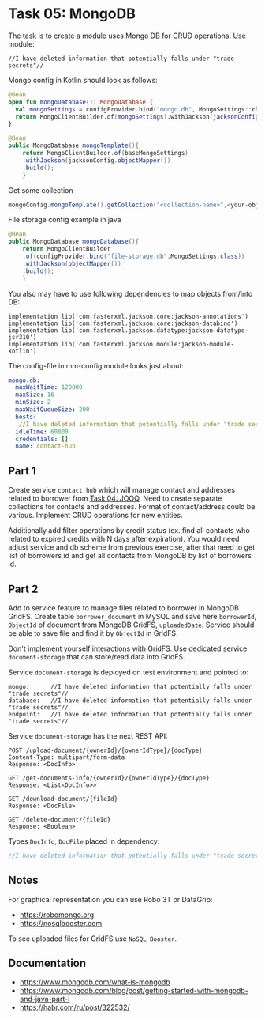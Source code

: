 # Task 05: MongoDB

The task is to create a module uses Mongo DB for CRUD operations. Use module:

```Gradle
//I have deleted information that potentially falls under "trade secrets"//
```

Mongo config in Kotlin should look as follows:

```Kotlin
@Bean
open fun mongoDatabase(): MongoDatabase {
  val mongoSettings = configProvider.bind("mongo.db", MongoSettings::class.java)
  return MongoClientBuilder.of(mongoSettings).withJackson(jacksonConfig.objectMapper()).build()
}
```

```Java
@Bean
public MongoDatabase mongoTemplate(){
    return MongoClientBuilder.of(baseMongoSettings)
    .withJackson(jacksonConfig.objectMapper())
    .build();
    }
```

Get some collection

```Java
mongoConfig.mongoTemplate().getCollection("<collection-name>",<your-object>.class);
```

File storage config example in java

```Java
@Bean
public MongoDatabase mongoDatabase(){
    return MongoClientBuilder
    .of(configProvider.bind("file-storage.db",MongoSettings.class))
    .withJackson(objectMapper())
    .build();
    }
```

You also may have to use following dependencies to map objects from/into DB:

```Gradle
implementation lib('com.fasterxml.jackson.core:jackson-annotations')
implementation lib('com.fasterxml.jackson.core:jackson-databind')
implementation lib('com.fasterxml.jackson.datatype:jackson-datatype-jsr310')
implementation lib('com.fasterxml.jackson.module:jackson-module-kotlin')
```

The config-file in mm-config module looks just about:

```yaml
mongo.db:
  maxWaitTime: 120000
  maxSize: 16
  minSize: 2
  maxWaitQueueSize: 200
  hosts:
   //I have deleted information that potentially falls under "trade secrets"//
  idleTime: 60000
  credentials: []
  name: contact-hub
``` 

## Part 1

Create service `contact hub` which will manage contact and addresses related to borrower
from [Task 04: JOOQ](task-04.md). Need to create separate collections for contacts and addresses. Format of
contact/address could be various. Implement CRUD operations for new entities.

Additionally add filter operations by credit status (ex. find all contacts who related to expired credits with N days
after expiration). You would need adjust service and db scheme from previous exercise, after that need to get list of
borrowers id and get all contacts from MongoDB by list of borrowers id.

## Part 2

Add to service feature to manage files related to borrower in MongoDB GridFS. Create table `borrower_document` in MySQL
and save here `borrowerId`, `ObjectId` of document from MongoDB GridFS, `uploadedDate`. Service should be able to save
file and find it by `ObjectId` in GridFS.

Don't implement yourself interactions with GridFS. Use dedicated service
`document-storage` that can store/read data into GridFS.

Service `document-storage` is deployed on test environment and pointed to:

```
mongo:      //I have deleted information that potentially falls under "trade secrets"//
database:   //I have deleted information that potentially falls under "trade secrets"//
endpoint:   //I have deleted information that potentially falls under "trade secrets"//
```

Service `document-storage` has the next REST API:

```
POST /upload-document/{ownerId}/{ownerIdType}/{docType}
Content-Type: multipart/form-data
Response: <DocInfo>

GET /get-documents-info/{ownerId}/{ownerIdType}/{docType}
Response: <List<DocInfo>>

GET /download-document/{fileId}
Response: <DocFile>

GET /delete-document/{fileId}
Response: <Boolean>
```

Types `DocInfo`, `DocFile` placed in dependency:

```groovy
//I have deleted information that potentially falls under "trade secrets"//
```

## Notes

For graphical representation you can use Robo 3T or DataGrip:

- https://robomongo.org
- https://nosqlbooster.com

To see uploaded files for GridFS use `NoSQL Booster`.

## Documentation

- https://www.mongodb.com/what-is-mongodb
- https://www.mongodb.com/blog/post/getting-started-with-mongodb-and-java-part-i
- https://habr.com/ru/post/322532/

